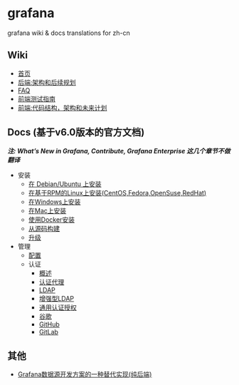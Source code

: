 # grafana
grafana wiki &amp; docs translations for zh-cn

## Wiki
- [首页](https://github.com/ximply/grafana/blob/master/home.md)
- [后端:架构和后续规划](https://github.com/ximply/grafana/blob/master/Backend-Architecture-and-future.md)
- [FAQ](https://github.com/ximply/grafana/blob/master/faq.md)
- [前端测试指南](https://github.com/ximply/grafana/blob/master/Frontend-Test-Guidelines.md)
- [前端:代码结构，架构和未来计划](https://github.com/ximply/grafana/blob/master/Frontend-Code-structure-architecture-and-plans-for-the-future.md)

## Docs (基于v6.0版本的官方文档)
***注: What’s New in Grafana, Contribute, Grafana Enterprise 这几个章节不做翻译***
* 安装
  * [在 Debian/Ubuntu 上安装](https://github.com/ximply/grafana/blob/master/docs-installation-debian-ubuntu.md)
  * [在基于RPM的Linux上安装(CentOS,Fedora,OpenSuse,RedHat)](https://github.com/ximply/grafana/blob/master/docs-installation-rpm-based-linux-centos-fedora-opensuse-redhat.md)
  * [在Windows上安装](https://github.com/ximply/grafana/blob/master/docs-installation-windows.md)
  * [在Mac上安装](https://github.com/ximply/grafana/blob/master/docs-installation-mac.md)
  * [使用Docker安装](https://github.com/ximply/grafana/blob/master/docs-installation-using-docker.md)
  * [从源码构建](https://github.com/ximply/grafana/blob/master/docs-installation-build-from-sources.md)
  * [升级](https://github.com/ximply/grafana/blob/master/docs-installation-upgrading.md)
* 管理
  * [配置](https://github.com/ximply/grafana/blob/master/docs-administration-configuration.md)
  * 认证
    * [概述](https://github.com/ximply/grafana/blob/master/docs-administration-auth-overview.md)
    * [认证代理](https://github.com/ximply/grafana/blob/master/docs-administration-auth-auth-proxy.md)
    * [LDAP](https://github.com/ximply/grafana/blob/master/docs-administration-auth-ldap.md)
    * [增强型LDAP](https://github.com/ximply/grafana/blob/master/docs-administration-auth-enhanced-ldap.md)
    * [通用认证授权](https://github.com/ximply/grafana/blob/master/docs-administration-auth-generic-auth.md)
    * [谷歌](https://github.com/ximply/grafana/blob/master/docs-administration-auth-google.md)
    * [GitHub](https://github.com/ximply/grafana/blob/master/docs-administration-auth-github.md)
    * [GitLab](https://github.com/ximply/grafana/blob/master/docs-administration-auth-gitlab.md)

## 其他
- [Grafana数据源开发方案的一种替代实现(纯后端)](https://github.com/ximply/grafana/blob/master/datasource-plugin-dev.md)
